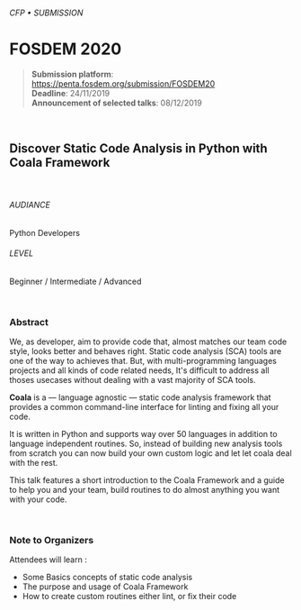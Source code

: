 ###### CFP • SUBMISSION
# FOSDEM 2020


> **Submission platform**: https://penta.fosdem.org/submission/FOSDEM20<br>
> **Deadline**: 24/11/2019<br>
> **Announcement of selected talks**: 08/12/2019

<br>

## Discover Static Code Analysis in Python with **Coala Framework**

<br>

###### AUDIANCE
Python Developers
###### LEVEL
Beginner / Intermediate / Advanced

<br>

### Abstract

We, as developer, aim to provide code that, almost matches our team code style, looks better and behaves right. Static code analysis (SCA) tools are one of the way to achieves that. But, with multi-programming languages projects and all kinds of code related needs, It's difficult to address all thoses usecases without dealing with a vast majority of SCA tools.

**Coala** is a — language agnostic — static code analysis framework that provides a common command-line interface for linting and fixing all your code.

It is written in Python and supports way over 50 languages in addition to language independent routines. So, instead of building new analysis tools from scratch you can now build your own custom logic and let let coala deal with the rest.

This talk features a short introduction to the Coala Framework and a guide to help you and your team, build routines to do almost anything you want with your code.

<br>

### Note to Organizers

Attendees will learn : 

* Some Basics concepts of static code analysis
* The purpose and usage of Coala Framework
* How to create custom routines either lint, or fix their code

